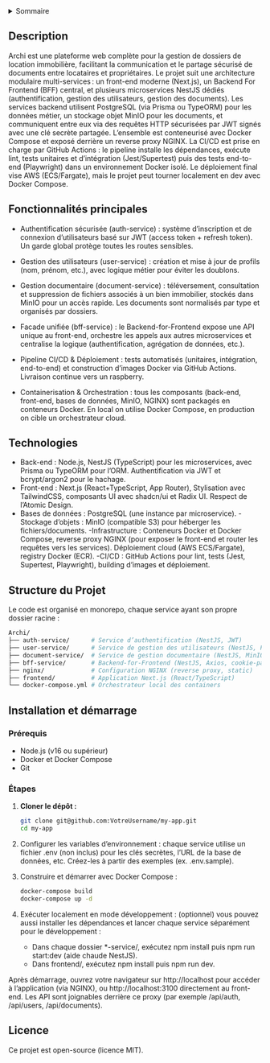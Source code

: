 <details>
  <summary>Sommaire</summary>
  <ol>
    <li><a href="#Description">Description</a></li>
    <li><a href="#Fonctionnalités-principales">Fonctionnalités principales</a></li>
    <li><a href="#Technologies">Technologies</a></li>
    <li><a href="#Structure-du-projet">Structure du projet</a></li>
    <li><a href="#Installation-et-démarrage">Installation et démarrage</a></li>
    <!-- <li><a href="#CI/CD-et-tests">CI/CD et tests</a></li> -->
    <li><a href="#Licence">Licence</a></li>
  </ol>
</details>

## Description

Archi est une plateforme web complète pour la gestion de dossiers de location immobilière, facilitant la communication et le partage sécurisé de documents entre locataires et propriétaires. Le projet suit une architecture modulaire multi-services : un front-end moderne (Next.js), un Backend For Frontend (BFF) central, et plusieurs microservices NestJS dédiés (authentification, gestion des utilisateurs, gestion des documents). Les services backend utilisent PostgreSQL (via Prisma ou TypeORM) pour les données métier, un stockage objet MinIO pour les documents, et communiquent entre eux via des requêtes HTTP sécurisées par JWT signés avec une clé secrète partagée. L’ensemble est conteneurisé avec Docker Compose et exposé derrière un reverse proxy NGINX. La CI/CD est prise en charge par GitHub Actions : le pipeline installe les dépendances, exécute lint, tests unitaires et d’intégration (Jest/Supertest) puis des tests end-to-end (Playwright) dans un environnement Docker isolé. Le déploiement final vise AWS (ECS/Fargate), mais le projet peut tourner localement en dev avec Docker Compose.

<!-- ## stack

* [![Next][Next.js]][Next-url]
* [![React][React.js]][React-url]
-->

## Fonctionnalités principales
- Authentification sécurisée (auth-service) : système d’inscription et de connexion d’utilisateurs basé sur JWT (access token + refresh token). Un garde global protège toutes les routes sensibles.

- Gestion des utilisateurs (user-service) : création et mise à jour de profils (nom, prénom, etc.), avec logique métier pour éviter les doublons.

- Gestion documentaire (document-service) : téléversement, consultation et suppression de fichiers associés à un bien immobilier, stockés dans MinIO pour un accès rapide. Les documents sont normalisés par type et organisés par dossiers.

- Facade unifiée (bff-service) : le Backend-for-Frontend expose une API unique au front-end, orchestre les appels aux autres microservices et centralise la logique (authentification, agrégation de données, etc.).

- Pipeline CI/CD & Déploiement : tests automatisés (unitaires, intégration, end-to-end) et construction d’images Docker via GitHub Actions. Livraison continue vers un raspberry.

- Containerisation & Orchestration : tous les composants (back-end, front-end, bases de données, MinIO, NGINX) sont packagés en conteneurs Docker. En local on utilise Docker Compose, en production on cible un orchestrateur cloud.


## Technologies

- Back-end : Node.js, NestJS (TypeScript) pour les microservices, avec Prisma ou TypeORM pour l’ORM. Authentification via JWT et bcrypt/argon2 pour le hachage.
- Front-end : Next.js (React+TypeScript, App Router), Stylisation avec TailwindCSS, composants UI avec shadcn/ui et Radix UI. Respect de l’Atomic Design.
- Bases de données : PostgreSQL (une instance par microservice).
-Stockage d’objets : MinIO (compatible S3) pour héberger les fichiers/documents.
-Infrastructure : Conteneurs Docker et Docker Compose, reverse proxy NGINX (pour exposer le front-end et router les requêtes vers les services). Déploiement cloud (AWS ECS/Fargate), registry Docker (ECR).
-CI/CD : GitHub Actions pour lint, tests (Jest, Supertest, Playwright), building d’images et déploiement.

## Structure du Projet

Le code est organisé en monorepo, chaque service ayant son propre dossier racine : 

```bash
Archi/ 
├── auth-service/      # Service d’authentification (NestJS, JWT)
├── user-service/      # Service de gestion des utilisateurs (NestJS, Postgres)
├── document-service/  # Service de gestion documentaire (NestJS, MinIO)
├── bff-service/       # Backend-for-Frontend (NestJS, Axios, cookie-parser)
├── nginx/             # Configuration NGINX (reverse proxy, static)
├── frontend/          # Application Next.js (React/TypeScript)
└── docker-compose.yml # Orchestrateur local des containers
```

## Installation et démarrage

### Prérequis

- Node.js (v16 ou supérieur)
- Docker et Docker Compose
- Git

### Étapes

1. **Cloner le dépôt :**

   ```sh
   git clone git@github.com:VotreUsername/my-app.git
   cd my-app
   ```
2. Configurer les variables d’environnement : chaque service utilise un fichier .env (non inclus) pour les clés secrètes, l’URL de la base de données, etc. Créez-les à partir des exemples (ex. .env.sample).
3. Construire et démarrer avec Docker Compose :
   ```sh
   docker-compose build
   docker-compose up -d
   ```
4. Exécuter localement en mode développement : (optionnel) vous pouvez aussi installer les dépendances et lancer chaque service séparément pour le développement :
   - Dans chaque dossier *-service/, exécutez npm install puis npm run start:dev (aide chaude NestJS).
   - Dans frontend/, exécutez npm install puis npm run dev.
  
Après démarrage, ouvrez votre navigateur sur http://localhost pour accéder à l’application (via NGINX), ou http://localhost:3100 directement au front-end. Les API sont joignables derrière ce proxy (par exemple /api/auth, /api/users, /api/documents).

<!-- ## CI/CD et tests

Le projet est conçu pour l’intégration continue : le pipeline GitHub Actions installe les dépendances, effectue le linting et la vérification de types, puis compile le front-end et les services. Il exécute ensuite les tests unitaires et d’intégration (Jest + Supertest) et enfin les tests End-to-End (Playwright dans un environnement Docker isolé). En cas de succès, les conteneurs Docker sont construits et poussés sur un registre, prêts pour le déploiement automatique (par exemple docker-compose pull && up sur un serveur de production, ou via AWS Fargate).
-->
## Licence

Ce projet est open-source (licence MIT). 


[Next.js]: https://img.shields.io/badge/next.js-000000?style=for-the-badge&logo=nextdotjs&logoColor=white
[Next-url]: https://nextjs.org/
[React.js]: https://img.shields.io/badge/React-20232A?style=for-the-badge&logo=react&logoColor=61DAFB
[React-url]: https://reactjs.org/
